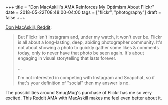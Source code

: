 +++
title = "Don MacAskill's AMA Reinforces My Optimism About Flickr"
date = 2018-05-22T08:48:00-04:00
tags = ["flickr", "photography"]
draft = false
+++

[Don MacAskill, Reddit](https://www.reddit.com/r/photography/comments/8l0pet/im_don_macaskill_ceo_chief_geek_of_smugmug_we/):

> But Flickr isn't Instagram and, under my watch, it won't ever be. Flickr is all
> about a long-lasting, deep, abiding photographer community. It's not about
> showing a photo to quickly gather some likes & comments today, only to never
> have that photo be seen again. It's about engaging in visual storytelling that
> lasts forever.
>
> ...
>
> I'm not interested in competing with Instagram and Snapchat,
> so if that's your definition of "social" then my answer is no.

The possibilities around SmugMug's purchase of Flickr has me so very excited.
This Reddit AMA with MacAskill makes me feel even better about it.
